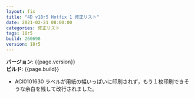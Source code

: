 ```yaml
---
layout: fix
title: "4D v18r5 Hotfix 1 修正リスト"
date: 2021-02-21 08:00:00
categories: 修正リスト
tags: 18r5
build: 260698
version: 18r5
---
```


**バージョン**: {{page.version}}  
**ビルド**: {{page.build}}  

* ACI0101630 ラベルが用紙の幅いっぱいに印刷されず，もう１枚印刷できそうな余白を残して改行されました。
